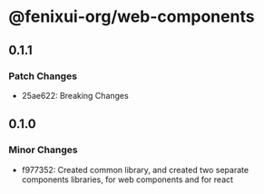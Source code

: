 # @fenixui-org/web-components

## 0.1.1

### Patch Changes

- 25ae622: Breaking Changes

## 0.1.0

### Minor Changes

- f977352: Created common library, and created two separate components libraries, for web components and for react
